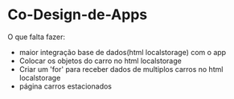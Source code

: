 # Co-Design-de-Apps


O que falta fazer:
  - maior integração base de dados(html localstorage) com o app
  - Colocar os objetos do carro no html localstorage
  - Criar um 'for' para receber dados de multiplos carros no html localstorage
  - página carros estacionados 
